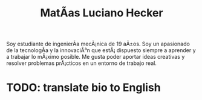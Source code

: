 ﻿---
translationKey: MatiasLuciano
# Display name
title: MatÃ­as Luciano Hecker

# Full Name (for SEO)
first_name: MatÃ­as Luciano
last_name: Hecker

# Is this the primary user of the site?
superuser: false

# Role/position
role: Ingeniero Hardware

# Organizations/Affiliations
organizations:
  - name: Universidad de MÃ¡laga
    url: 'http://www.uma.es'

# Short bio (displayed in user profile at end of posts)
bio: Me interesa todo lo relacionado con la innovaciÃ³n y la creaciÃ³n de nuevas tecnologÃ­as. Me gusta la mecÃ¡nica y el diseÃ±o de mÃ¡quinas. Me atrae la idea de trabajar en un entorno competitivo donde pueda aprender y mejorarme como futuro ingeniero junto a otros ingenieros con los mismos intereses.

interests:
  - InnovaciÃ³n y creaciÃ³n de nuevas tecnologÃ­as.
  - MecÃ¡nica y diseÃ±o.
  - InvestigaciÃ³n y trabajo en equipo.

education:
  courses:
    - course: Estudiante de 2Â° de ingenierÃ­a MecÃ¡nica
      institution: Universidad de MÃ¡laga
      year: 2023

# Social/Academic Networking
# For available icons, see: https://docs.hugoblox.com/getting-started/page-builder/#icons
#   For an email link, use "fas" icon pack, "envelope" icon, and a link in the
#   form "mailto:your-email@example.com" or "#contact" for contact widget.
social:
  - icon: envelope
    icon_pack: fas
    link: 'mailto:matiaslucianohecker@gmail.com'
  - icon: instagram
    icon_pack: fab
    link: https://www.instagram.com/maty_hecker_ch/profilecard/?igsh=MWlqdW41NTBtZWQzeg==
  - icon: github
    icon_pack: fab
    link: https://github.com/matias-luciano-hecker

    
# Link to a PDF of your resume/CV from the About widget.
# To enable, copy your resume/CV to `static/files/cv.pdf` and uncomment the lines below.
# - icon: cv
#   icon_pack: ai
#   link: files/cv.pdf

# Enter email to display Gravatar (if Gravatar enabled in Config)
email: ''

# Highlight the author in author lists? (true/false)
highlight_name: false

# Organizational groups that you belong to (for People widget)
#   Set this to `[]` or comment out if you are not using People widget.
user_groups:
  - Hardware
---



Soy estudiante de ingenierÃ­a mecÃ¡nica de 19 aÃ±os. Soy un apasionado de la tecnologÃ­a y la innovaciÃ³n que estÃ¡ dispuesto siempre a aprender y a trabajar lo mÃ¡ximo posible. Me gusta poder aportar ideas creativas y resolver problemas prÃ¡cticos en un entorno de trabajo real. 

# TODO: translate bio to English
